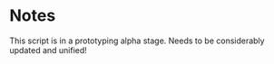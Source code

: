 # Notes

This script is in a prototyping alpha stage. Needs to be considerably updated and unified!

